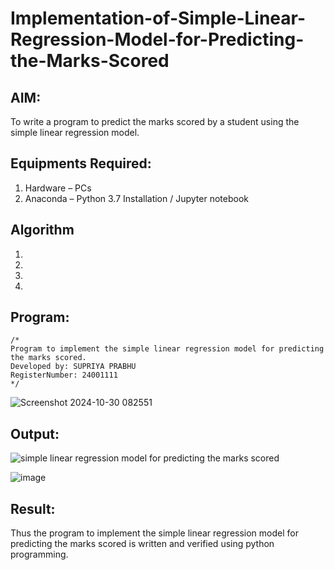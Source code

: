 # Implementation-of-Simple-Linear-Regression-Model-for-Predicting-the-Marks-Scored

## AIM:
To write a program to predict the marks scored by a student using the simple linear regression model.

## Equipments Required:
1. Hardware – PCs
2. Anaconda – Python 3.7 Installation / Jupyter notebook

## Algorithm
1. 
2. 
3. 
4. 

## Program:
```
/*
Program to implement the simple linear regression model for predicting the marks scored.
Developed by: SUPRIYA PRABHU 
RegisterNumber: 24001111 
*/
```
![Screenshot 2024-10-30 082551](https://github.com/user-attachments/assets/b42306ad-b4c3-4157-aca7-cfe651824b5b)

## Output:
![simple linear regression model for predicting the marks scored](sam.png)

![image](https://github.com/user-attachments/assets/9c168b4d-1733-4099-bbaf-bd69511f512b)

## Result:
Thus the program to implement the simple linear regression model for predicting the marks scored is written and verified using python programming.
